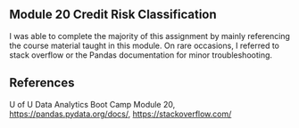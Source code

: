 ## Module 20 Credit Risk Classification

I was able to complete the majority of this assignment by mainly referencing the course material taught in this module. On rare occasions, I referred to stack overflow or the Pandas documentation for minor troubleshooting.

## References ##
U of U Data Analytics Boot Camp Module 20,
https://pandas.pydata.org/docs/,
https://stackoverflow.com/
